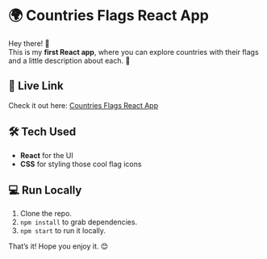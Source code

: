 # 🌍 Countries Flags React App  

Hey there! 👋  
This is my **first React app**, where you can explore countries with their flags and a little description about each. 🎉  

## 🚀 Live Link  
Check it out here: [Countries Flags React App](https://countriesflagswithreact.netlify.app/)  

## 🛠️ Tech Used  
- **React** for the UI  
- **CSS** for styling those cool flag icons  

## 💻 Run Locally  
1. Clone the repo.  
2. `npm install` to grab dependencies.  
3. `npm start` to run it locally.  

That’s it! Hope you enjoy it. 😊
